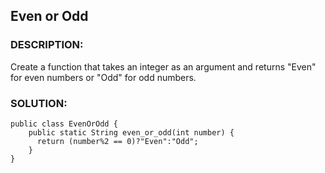 ## Even or Odd
### DESCRIPTION:
Create a function that takes an integer as an argument and returns "Even" for even numbers or "Odd" for odd numbers.

### SOLUTION: 
```
public class EvenOrOdd {
    public static String even_or_odd(int number) {
      return (number%2 == 0)?"Even":"Odd";
    }
}
```